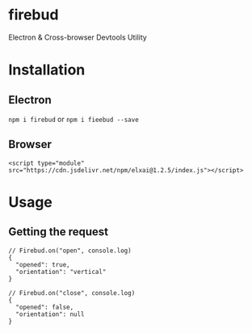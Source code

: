 # firebud
Electron &amp; Cross-browser Devtools Utility

# Installation

## Electron
`npm i firebud`
or
`npm i fieebud --save`

## Browser
`<script type="module" src="https://cdn.jsdelivr.net/npm/elxai@1.2.5/index.js"></script>`
# Usage

## Getting the request

```
// Firebud.on("open", console.log)
{
  "opened": true,
  "orientation": "vertical"
}

// Firebud.on("close", console.log)
{
  "opened": false,
  "orientation": null
}
```